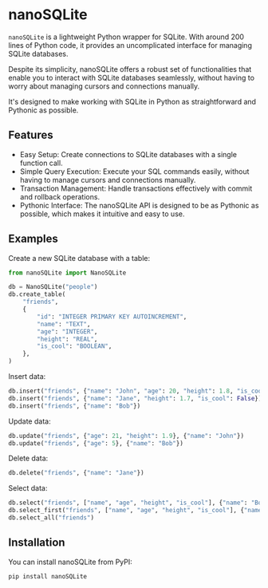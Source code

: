 # nanoSQLite

`nanoSQLite` is a lightweight Python wrapper for SQLite.
With around 200 lines of Python code, it provides an uncomplicated interface for managing SQLite databases.

Despite its simplicity, nanoSQLite offers a robust set of functionalities that enable you to interact with
SQLite databases seamlessly, without having to worry about managing cursors and connections manually.

It's designed to make working with SQLite in Python as straightforward and Pythonic as possible.

## Features

- Easy Setup: Create connections to SQLite databases with a single function call.
- Simple Query Execution:
Execute your SQL commands easily, without having to manage cursors and connections manually.
- Transaction Management:
Handle transactions effectively with commit and rollback operations.
- Pythonic Interface:
The nanoSQLite API is designed to be as Pythonic as possible, which makes it intuitive and easy to use.

## Examples

Create a new SQLite database with a table:

```python
from nanoSQLite import NanoSQLite

db = NanoSQLite("people")
db.create_table(
    "friends",
    {
        "id": "INTEGER PRIMARY KEY AUTOINCREMENT",
        "name": "TEXT",
        "age": "INTEGER",
        "height": "REAL",
        "is_cool": "BOOLEAN",
    },
)
```

Insert data:

```python
db.insert("friends", {"name": "John", "age": 20, "height": 1.8, "is_cool": True})
db.insert("friends", {"name": "Jane", "height": 1.7, "is_cool": False})
db.insert("friends", {"name": "Bob"})
```

Update data:

```python
db.update("friends", {"age": 21, "height": 1.9}, {"name": "John"})
db.update("friends", {"age": 5}, {"name": "Bob"})
```

Delete data:

```python
db.delete("friends", {"name": "Jane"})
```

Select data:

```python
db.select("friends", ["name", "age", "height", "is_cool"], {"name": "Bob"})
db.select_first("friends", ["name", "age", "height", "is_cool"], {"name": "Bob"})
db.select_all("friends")
```

## Installation

You can install nanoSQLite from PyPI:

```bash
pip install nanoSQLite
```
